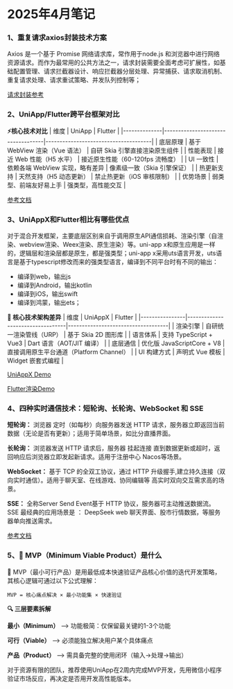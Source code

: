 # 2025年4月笔记

### 1、重复请求axios封装技术方案
Axios 是一个基于 Promise 网络请求库，常作用于node.js 和浏览器中进行网络资源请求。而作为最常用的公共方法之一，请求封装需要全面考虑可扩展性，如基础配置管理、请求拦截器设计、响应拦截器分层处理、异常捕获、请求取消机制、重复请求处理、请求重试策略、并发队列控制等；

[请求封装参考](https://github.com/GuJiugc/JueJinDemo/blob/main/client/src/axios.js)

### 2、UniApp/Flutter跨平台框架对比
**⚡核心技术对比**
| 维度         | UniApp                            | Flutter                              |
|--------------|-----------------------------------|--------------------------------------|
| 底层原理     | 基于 WebView 渲染（Vue 语法）     | 自研 Skia 引擎直接渲染原生组件       |
| 性能表现     | 接近 Web 性能（H5 水平）          | 接近原生性能（60-120fps 流畅度）     |
| UI 一致性    | 依赖各端 WebView 实现，略有差异   | 像素级一致（Skia 引擎保证）          |
| 热更新支持   | 天然支持（H5 动态更新）           | 禁止热更新（iOS 审核限制）           |
| 优势场景   | 弱类型、前端友好易上手           | 强类型，高性能交互           |


[参考文档](https://doc.dcloud.net.cn/uni-app-x/select.html)

### 3、UniAppX和Flutter相比有哪些优点
对于混合开发框架，主要底层区别来自于调用原生API通信损耗、渲染引擎（自渲染、webview渲染、Weex渲染、原生渲染）等。uni-app x和原生应用是一样的，逻辑层和渲染层都是原生，都是强类型；uni-app x采用uts语言开发，uts语言是基于typescript修改而来的强类型语言，编译到不同平台时有不同的输出：
- 编译到web，输出js
- 编译到Android，输出kotlin
- 编译到iOS，输出swift
- 编译到鸿蒙，输出ets；

**🔧 核心技术架构差异**
| 维度           | UniAppX                           | Flutter                            |
|----------------|----------------------------------|------------------------------------|
| 渲染引擎       | 自研统一渲染管线（URP）          | 基于 Skia 2D 图形库               |
| 语言体系       | 支持 TypeScript + Vue3           | Dart 语言（AOT/JIT 编译）         |
| 底层通信       | 优化版 JavaScriptCore + V8       | 直接调用原生平台通道（Platform Channel） |
| UI 构建方式    | 声明式 Vue 模板                  | Widget 嵌套式编程                 |

[UniAppX Demo](https://doc.dcloud.net.cn/uni-app-x/select.html)

[Flutter渲染Demo](https://gitcode.net/dcloud/test-cross/-/tree/master/test_flutter_slider_100)


### 4、四种实时通信技术：短轮询、长轮询、WebSocket 和 SSE
**短轮询：** 浏览器 定时（如每秒）向服务器发送 HTTP 请求，服务器立即返回当前数据（无论是否有更新）；适用于简单场景，如比分直播界面。

**长轮询：** 浏览器发送 HTTP 请求后，服务器 挂起连接 直到数据更新或超时，返回响应后浏览器立即发起新请求。适用于注册中心 Nacos等场景。

**WebSocket：** 基于 TCP 的全双工协议，通过 HTTP 升级握手,建立持久连接（双向实时通信）。适用于聊天室、在线游戏、协同编辑等 高实时双向交互需求高的场景。

**SSE：** 全称Server Send Event基于 HTTP 协议，服务器可主动推送数据流。SSE 最经典的应用场景是 ： DeepSeek web 聊天界面、股市行情数据，等服务器单向推送需求。

[参考文档](https://mp.weixin.qq.com/s/NIACuNgHtSFgKHc7T1G3Wg)

### 5、🎯 MVP（Minimum Viable Product）是什么
🌰 MVP（最小可行产品）是用最低成本快速验证产品核心价值的迭代开发策略，其核心逻辑可通过以下公式理解：
```text
MVP = 核心痛点解决 × 最小功能集 × 快速验证
```

**🔍 三层要素拆解**

**最小（Minimum）** ——> 功能极简：仅保留最关键的1-3个功能

**可行（Viable）**  ——> 必须能独立解决用户某个具体痛点

**产品（Product）** ——> 需具备完整的使用闭环（输入→处理→输出）

对于资源有限的团队，推荐使用UniApp在2周内完成MVP开发，先用微信小程序验证市场反应，再决定是否用开发高性能版本。